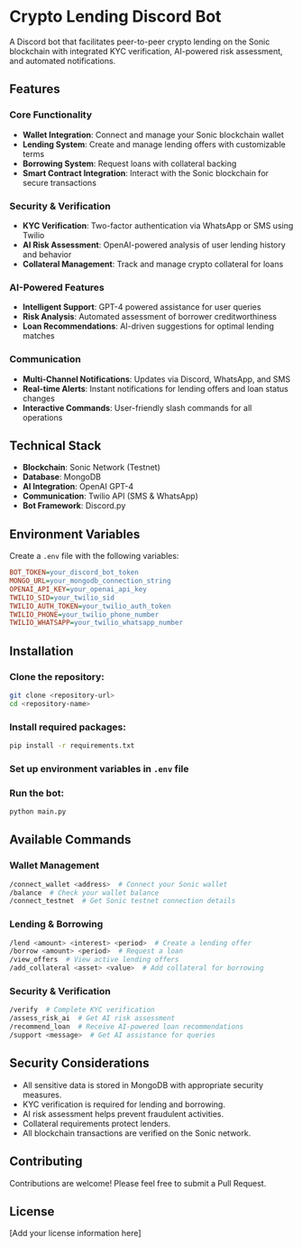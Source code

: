 # Crypto Lending Discord Bot

A Discord bot that facilitates peer-to-peer crypto lending on the Sonic blockchain with integrated KYC verification, AI-powered risk assessment, and automated notifications.

## Features

### Core Functionality
- **Wallet Integration**: Connect and manage your Sonic blockchain wallet
- **Lending System**: Create and manage lending offers with customizable terms
- **Borrowing System**: Request loans with collateral backing
- **Smart Contract Integration**: Interact with the Sonic blockchain for secure transactions

### Security & Verification
- **KYC Verification**: Two-factor authentication via WhatsApp or SMS using Twilio
- **AI Risk Assessment**: OpenAI-powered analysis of user lending history and behavior
- **Collateral Management**: Track and manage crypto collateral for loans

### AI-Powered Features
- **Intelligent Support**: GPT-4 powered assistance for user queries
- **Risk Analysis**: Automated assessment of borrower creditworthiness
- **Loan Recommendations**: AI-driven suggestions for optimal lending matches

### Communication
- **Multi-Channel Notifications**: Updates via Discord, WhatsApp, and SMS
- **Real-time Alerts**: Instant notifications for lending offers and loan status changes
- **Interactive Commands**: User-friendly slash commands for all operations

## Technical Stack
- **Blockchain**: Sonic Network (Testnet)
- **Database**: MongoDB
- **AI Integration**: OpenAI GPT-4
- **Communication**: Twilio API (SMS & WhatsApp)
- **Bot Framework**: Discord.py

## Environment Variables
Create a `.env` file with the following variables:

```ini
BOT_TOKEN=your_discord_bot_token
MONGO_URL=your_mongodb_connection_string
OPENAI_API_KEY=your_openai_api_key
TWILIO_SID=your_twilio_sid
TWILIO_AUTH_TOKEN=your_twilio_auth_token
TWILIO_PHONE=your_twilio_phone_number
TWILIO_WHATSAPP=your_twilio_whatsapp_number
```

## Installation

### Clone the repository:
```bash
git clone <repository-url>
cd <repository-name>
```

### Install required packages:
```bash
pip install -r requirements.txt
```

### Set up environment variables in `.env` file

### Run the bot:
```bash
python main.py
```

## Available Commands

### Wallet Management
```bash
/connect_wallet <address>  # Connect your Sonic wallet
/balance  # Check your wallet balance
/connect_testnet  # Get Sonic testnet connection details
```

### Lending & Borrowing
```bash
/lend <amount> <interest> <period>  # Create a lending offer
/borrow <amount> <period>  # Request a loan
/view_offers  # View active lending offers
/add_collateral <asset> <value>  # Add collateral for borrowing
```

### Security & Verification
```bash
/verify  # Complete KYC verification
/assess_risk_ai  # Get AI risk assessment
/recommend_loan  # Receive AI-powered loan recommendations
/support <message>  # Get AI assistance for queries
```

## Security Considerations
- All sensitive data is stored in MongoDB with appropriate security measures.
- KYC verification is required for lending and borrowing.
- AI risk assessment helps prevent fraudulent activities.
- Collateral requirements protect lenders.
- All blockchain transactions are verified on the Sonic network.

## Contributing
Contributions are welcome! Please feel free to submit a Pull Request.

## License
[Add your license information here]

